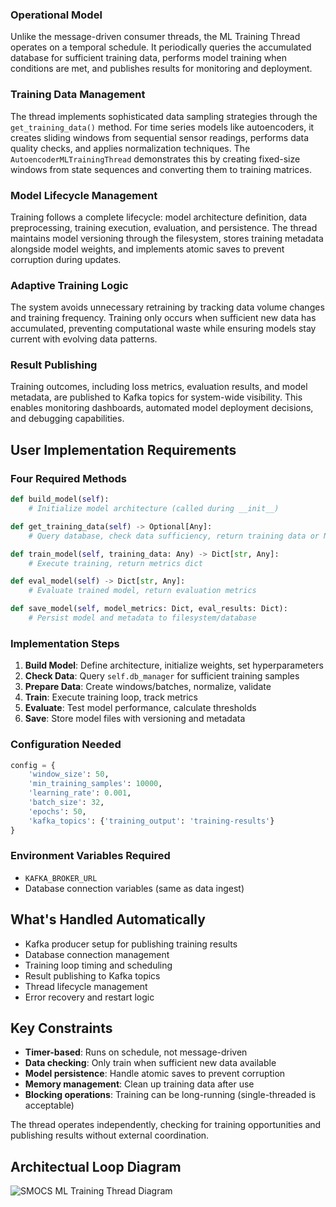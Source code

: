 
### Operational Model
Unlike the message-driven consumer threads, the ML Training Thread operates on a temporal schedule. It periodically queries the accumulated database for sufficient training data, performs model training when conditions are met, and publishes results for monitoring and deployment.

### Training Data Management
The thread implements sophisticated data sampling strategies through the `get_training_data()` method. For time series models like autoencoders, it creates sliding windows from sequential sensor readings, performs data quality checks, and applies normalization techniques. The `AutoencoderMLTrainingThread` demonstrates this by creating fixed-size windows from state sequences and converting them to training matrices.

### Model Lifecycle Management
Training follows a complete lifecycle: model architecture definition, data preprocessing, training execution, evaluation, and persistence. The thread maintains model versioning through the filesystem, stores training metadata alongside model weights, and implements atomic saves to prevent corruption during updates.

### Adaptive Training Logic
The system avoids unnecessary retraining by tracking data volume changes and training frequency. Training only occurs when sufficient new data has accumulated, preventing computational waste while ensuring models stay current with evolving data patterns.

### Result Publishing
Training outcomes, including loss metrics, evaluation results, and model metadata, are published to Kafka topics for system-wide visibility. This enables monitoring dashboards, automated model deployment decisions, and debugging capabilities.

## User Implementation Requirements

### Four Required Methods
```python
def build_model(self):
    # Initialize model architecture (called during __init__)

def get_training_data(self) -> Optional[Any]:
    # Query database, check data sufficiency, return training data or None

def train_model(self, training_data: Any) -> Dict[str, Any]:
    # Execute training, return metrics dict

def eval_model(self) -> Dict[str, Any]:
    # Evaluate trained model, return evaluation metrics

def save_model(self, model_metrics: Dict, eval_results: Dict):
    # Persist model and metadata to filesystem/database
```

### Implementation Steps

1. **Build Model**: Define architecture, initialize weights, set hyperparameters
2. **Check Data**: Query `self.db_manager` for sufficient training samples
3. **Prepare Data**: Create windows/batches, normalize, validate
4. **Train**: Execute training loop, track metrics
5. **Evaluate**: Test model performance, calculate thresholds
6. **Save**: Store model files with versioning and metadata

### Configuration Needed
```python
config = {
    'window_size': 50,
    'min_training_samples': 10000,
    'learning_rate': 0.001,
    'batch_size': 32,
    'epochs': 50,
    'kafka_topics': {'training_output': 'training-results'}
}
```

### Environment Variables Required
- `KAFKA_BROKER_URL`
- Database connection variables (same as data ingest)

## What's Handled Automatically

- Kafka producer setup for publishing training results
- Database connection management
- Training loop timing and scheduling
- Result publishing to Kafka topics
- Thread lifecycle management
- Error recovery and restart logic

## Key Constraints

- **Timer-based**: Runs on schedule, not message-driven
- **Data checking**: Only train when sufficient new data available
- **Model persistence**: Handle atomic saves to prevent corruption
- **Memory management**: Clean up training data after use
- **Blocking operations**: Training can be long-running (single-threaded is acceptable)

The thread operates independently, checking for training opportunities and publishing results without external coordination.

## Architectual Loop Diagram

![SMOCS ML Training Thread Diagram](/img/diagrams/mltrainingthread-architecture-diagram.png "SMOCS ML Training Thread Architecture")